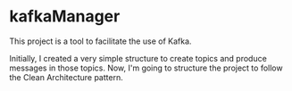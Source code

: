 # kafkaManager
This project is a tool to facilitate the use of Kafka.

Initially, I created a very simple structure to create topics and produce messages in those topics. 
Now, I'm going to structure the project to follow the Clean Architecture pattern.
